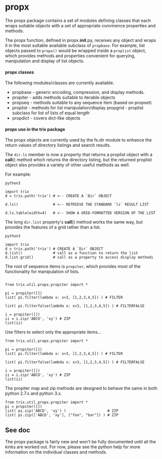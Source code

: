 
# propx

The propx package contains a set of modules defining classes that
each wraps suitable objects with a set of appropriate convinence
properties and methods.

The propx function, defined in propx.__init__.py, receives any object
and wraps it in the most suitable available subclass of `propbase`.
For example, list objects passed to `propx()` would be wrapped inside
a	`proplist` object, which provides methods and properties convenient
for querying, manipulation and display of list objects.

#### propx classes

The following modules/classes are currently available.

 * propbase - generic encoding, compression, and display methods. 
 * propiter - adds methods suitable to iterable objects
 * propseq  - methods suitable to any sequence item (based on propset) 
 * proplist - methods for list manipulation/display
   propgrid - proplist subclass for list of lists of equal length 
 * propdict - covers dict-like objects


#### propx use in the trix package

The propx objects are currently used by the fs.dir module to enhance
the return values of directory listings and search results.

The `dir.ls` member is now a property that returns a proplist object
with a __call__() method which returns the directory listing, but the
returned proplist object also provides a variety of other useful
methods as well.

For example:

```
python3

import trix
d = trix.path('trix') # <-- CREATE A `Dir` OBJECT

d.ls()                # <-- RETRIEVE THE STANDARD `ls` RESULT LIST

d.ls.table(width=4)   # <-- SHOW A GRID-FORMATTED VERSION OF THE LIST

```



The long `dir.list` property's __call__() method works the same way, 
but provides the features of a grid rather than a list.

```
python3

import trix
d = trix.path('trix') # CREATE A `Dir` OBJECT
d.list()              # call as a function to return the list
d.list.grid()         # call as a property to access display methods

```



The root of sequence items is	`propiter`, which provides most of the
functionality for manipulation of lists.

```python3

from trix.util.propx.propiter import *

pi = propiter([]) 
list( pi.filter(lambda x: x<3, [1,2,3,4,5]) ) # FILTER

list( pi.filterfalse(lambda x: x<3, [1,2,3,4,5]) ) # FILTERFALSE

i = propiter([])
ii = i.zip('ABCD', 'xy') # ZIP
list(ii)

```



Use filters to select only the appropriate items...

```
from trix.util.propx.propiter import *

pi = propiter([]) 
list( pi.filter(lambda x: x<3, [1,2,3,4,5]) ) # FILTER

list( pi.filterfalse(lambda x: x<3, [1,2,3,4,5]) ) # FILTERFALSE

i = propiter([])
ii = i.zip('ABCD', 'xy') # ZIP
list(ii)

```


The propiter map and zip methods are designed to behave the same in 
both python 2.7.x and python 3.x. 

```python3
from trix.util.propx.propiter import *
pi = propiter([]) 
list( pi.zip('ABCD', 'xy') )                   # ZIP
list( pi.zip(['ABCD', 'xy'], ["foo", "bar"]) ) # ZIP

```




## See doc

The propx package is fairly new and won't be fully documented until
all the kinks are worked out. For now, please see the python help
for more information on the individual classes and methods.




